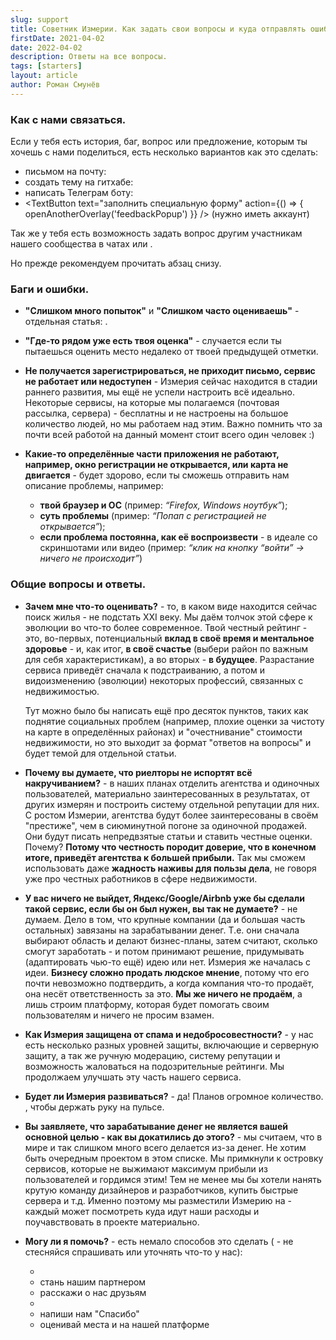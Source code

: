```yaml
---
slug: support
title: Советник Измерии. Как задать свои вопросы и куда отправлять ошибки и баги?
firstDate: 2021-04-02
date: 2022-04-02
description: Ответы на все вопросы.
tags: [starters]
layout: article
author: Роман Смунёв
---
```


<script>
    import TextLink from "$lib/components/ui-elements/TextLink.svelte";
    import TextButton from "$lib/components/ui-elements/TextButton.svelte";
    import { openAnotherOverlay } from '$lib//utilities/helpers.js';
</script>

### Как с нами связаться.
Если у тебя есть история, баг, вопрос или предложение, которым ты хочешь с нами поделиться, есть несколько вариантов как это сделать:
- письмом на почту: <TextLink href="mailto:support@measureland.org" text="support@measureland.org" />
- создать тему на гитхабе: <TextLink href="https://github.com/RomanistHere/Measureland" blank={true} text="https://github.com/RomanistHere/Measureland" />
- написать Телеграм боту: <TextLink href="https://t.me/MeasurelandBot" blank={true} text="https://t.me/MeasurelandBot" />
- <TextButton text="заполнить специальную форму" action={() => { openAnotherOverlay('feedbackPopup') }} /> (нужно иметь аккаунт)

Так же у тебя есть возможность задать вопрос другим участникам нашего сообщества в чатах <TextLink href="https://t.me/joinchat/Ly_l3iBXCQhmZGM6" blank={true} text="Телеграма" /> или <TextLink href="https://discord.gg/PBrXUhqJhC" blank={true} text="Дискорда" />.

Но прежде рекомендуем прочитать абзац снизу.

### Баги и ошибки.
- **"Слишком много попыток"** и **"Слишком часто оцениваешь"** - отдельная статья: <TextLink href="../how-to-become-citizen/" text="как исправить" />.
- **"Где-то рядом уже есть твоя оценка"** - случается если ты пытаешься оценить место недалеко от твоей предыдущей отметки.
- **Не получается зарегистрироваться, не приходит письмо, сервис не работает или недоступен** - Измерия сейчас находится в стадии раннего развития, мы ещё не успели настроить всё идеально. Некоторые сервисы, на которые мы полагаемся (почтовая рассылка, сервера) - бесплатны и не настроены на большое количество людей, но мы работаем над этим. Важно помнить что за почти всей работой на данный момент стоит всего один человек :)
- **Какие-то определённые части приложения не работают, например, окно регистрации не открывается, или карта не двигается** - будет здорово, если ты сможешь отправить нам описание проблемы, например:

    - **твой браузер и ОС** (пример: *“Firefox, Windows ноутбук”*);
    - **суть проблемы** (пример: *“Попап с регистрацией не открывается”*);
    - **если проблема постоянна, как её воспроизвести** - в идеале со скриншотами или видео (пример: *“клик на кнопку “войти” → ничего не происходит”*)

<h3 id="faq">Общие вопросы и ответы.</h3>

- **Зачем мне что-то оценивать?** - то, в каком виде находится сейчас поиск жилья - не подстать XXI веку. Мы даём толчок этой сфере к эволюции во что-то более современное. Твой честный рейтинг - это, во-первых, потенциальный **вклад в своё время и ментальное здоровье** - и, как итог, **в своё счастье** (выбери район по важным для себя характеристикам), а во вторых - **в будущее**. Разрастание сервиса приведёт сначала к подстраиванию, а потом и видоизменению (эволюции) некоторых профессий, связанных с недвижимостью.
  
    Тут можно было бы написать ещё про десяток пунктов, таких как поднятие социальных проблем (например, плохие оценки за чистоту на карте в определённых районах) и "очестнивание" стоимости недвижимости, но это выходит за формат "ответов на вопросы" и будет темой для отдельной статьи.
- **Почему вы думаете, что риелторы не испортят всё накручиванием?** - в наших планах отделить агентства и одиночных пользователей, материально заинтересованных в результатах, от других измерян и построить систему отдельной репутации для них. С ростом Измерии, агентства будут более заинтересованы в своём "престиже", чем в сиюминутной погоне за одиночной продажей. Они будут писать непредвзятые статьи и ставить честные оценки. Почему? **Потому что честность породит доверие, что в конечном итоге, приведёт агентства к большей прибыли.** Так мы сможем использовать даже **жадность наживы для пользы дела**, не говоря уже про честных работников в сфере недвижимости.
- **У вас ничего не выйдет, Яндекс/Google/Airbnb уже бы сделали такой сервис, если бы он был нужен, вы так не думаете?** - не думаем. Дело в том, что крупные компании (да и большая часть остальных) завязаны на зарабатывании денег. Т.е. они сначала выбирают область и делают бизнес-планы, затем считают, сколько смогут заработать - и потом принимают решение, придумывать (адаптировать чью-то ещё) идею или нет. Измерия же началась с идеи. **Бизнесу сложно продать людское мнение**, потому что его почти невозможно подтвердить, а когда компания что-то продаёт, она несёт ответственность за это. **Мы же ничего не продаём**, а лишь строим платформу, которая будет помогать своим пользователям и ничего не просим взамен.
- **Как Измерия защищена от спама и недобросовестности?** - у нас есть несколько разных уровней защиты, включающие <TextLink href="../how-to-become-citizen/" text="специальные ограничения" /> и серверную защиту, а так же ручную модерацию, систему репутации и возможность жаловаться на подозрительные рейтинги. Мы продолжаем улучшать эту часть нашего сервиса.
- **Будет ли Измерия развиваться?** - да! Планов огромное количество. <TextLink href="https://t.me/measureland_ru" blank={true} text="Подписывайся на новости" />, чтобы держать руку на пульсе.
- **Вы заявляете, что зарабатывание денег не является вашей основной целью - как вы докатились до этого?** - мы считаем, что в мире и так слишком много всего делается из-за денег. Не хотим быть очередным проектом в этом списке. Мы примкнули к островку сервисов, которые не выжимают максимум прибыли из пользователей и гордимся этим! Тем не менее мы бы хотели нанять крутую команду дизайнеров и разработчиков, купить быстрые сервера и т.д. Именно поэтому мы разместили Измерию на <TextLink href="https://opencollective.com/measureland" blank={true} text="Open Collective" /> - каждый может посмотреть куда идут наши расходы и поучавствовать в проекте материально.
- **Могу ли я помочь?** - есть немало способов это сделать (<TextLink href="mailto:support@measureland.org" text="support@measureland.org" /> - не стесняйся спрашивать или уточнять что-то у нас):

    - <TextLink href="https://github.com/RomanistHere/Measureland" blank={true} text="пиши с нами код" />
    - стань нашим партнером
    - расскажи о нас друзьям
    - <TextLink href="https://opencollective.com/measureland" blank={true} text="поучавствуй материально" />
    - напиши нам "Спасибо"
    - оценивай места и <TextLink href="../write-a-guide/" text="пиши статьи" /> на нашей платформе
